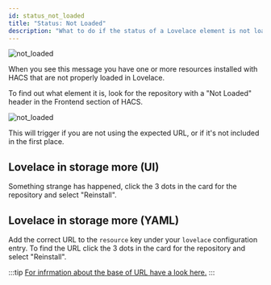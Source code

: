 ```yaml
---
id: status_not_loaded
title: "Status: Not Loaded"
description: "What to do if the status of a Lovelace element is not loaded"
---
```


![not_loaded](/img/not_loaded_entry.png)

When you see this message you have one or more resources installed with HACS that are not properly loaded in Lovelace.

To find out what element it is, look for the repository with a "Not Loaded" header in the Frontend section of HACS.

![not_loaded](/img/not_loaded_section.png)

This will trigger if you are not using the expected URL, or if it's not included in the first place.

## Lovelace in storage more (UI)

Something strange has happened, click the 3 dots in the card for the repository and select "Reinstall".

## Lovelace in storage more (YAML)

Add the correct URL to the `resource` key under your `lovelace` configuration entry.
To find the URL click the 3 dots in the card for the repository and select "Reinstall".

:::tip
[For infrmation about the base of URL have a look here.](/docs/categories/plugins#special-notes-about-downloaded-lovelace-plugins)
:::
